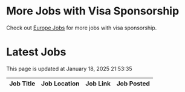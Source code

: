 # More Jobs with Visa Sponsorship

Check out [Europe Jobs](https://github.com/sureshparimi/europejobs#latest-jobs) for more jobs with visa sponsorship.

# Latest Jobs

This page is updated at January 18, 2025 21:53:35

| Job Title | Job Location | Job Link | Job Posted |
| --- | --- | --- | --- |
